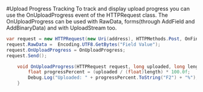 #Upload Progress Tracking
To track and display upload progress you can use the OnUploadProgress event of the HTTPRequest class. The OnUploadProgress can be used with RawData, forms(through AddField and AddBinaryData) and with UploadStream too.

```csharp
var request = new HTTPRequest(new Uri(address), HTTPMethods.Post, OnFinished);
request.RawData =  Encoding.UTF8.GetBytes("Field Value");
request.OnUploadProgress = OnUploadProgress;
request.Send();

	void OnUploadProgress(HTTPRequest request, long uploaded, long length) {
		float progressPercent = (uploaded / (float)length) * 100.0f;
		Debug.Log("Uploaded: " + progressPercent.ToString("F2") + "%");
	}
```